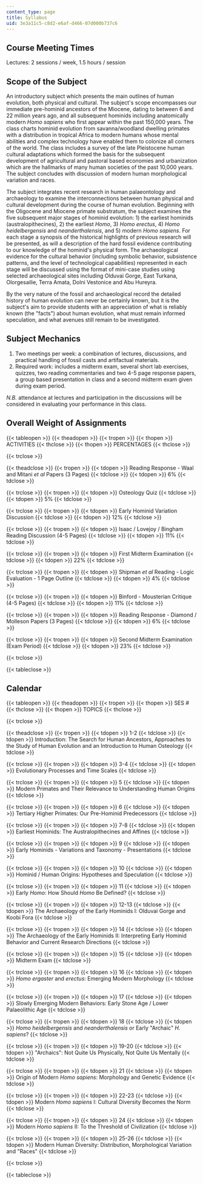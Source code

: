 ```yaml
---
content_type: page
title: Syllabus
uid: 3e3a11c5-c8d2-e6af-d466-07d000b737c6
---
```


Course Meeting Times
--------------------

Lectures: 2 sessions / week, 1.5 hours / session

Scope of the Subject
--------------------

An introductory subject which presents the main outlines of human evolution, both physical and cultural. The subject's scope encompasses our immediate pre-hominid ancestors of the Miocene, dating to between 6 and 22 million years ago, and all subsequent hominids including anatomically modern _Homo sapiens_ who first appear within the past 150,000 years. The class charts hominid evolution from savanna/woodland dwelling primates with a distribution in tropical Africa to modern humans whose mental abilities and complex technology have enabled them to colonize all corners of the world. The class includes a survey of the late Pleistocene human cultural adaptations which formed the basis for the subsequent development of agricultural and pastoral based economies and urbanization which are the hallmarks of many human societies of the past 10,000 years. The subject concludes with discussion of modern human morphological variation and races.

The subject integrates recent research in human palaeontology and archaeology to examine the interconnections between human physical and cultural development during the course of human evolution. Beginning with the Oligocene and Miocene primate substratum, the subject examines the five subsequent major stages of hominid evolution: 1) the earliest hominids (australopithecines), 2) the earliest _Homo_, 3) _Homo erectus_, 4) _Homo heidelbergensis_ and _neanderthalensis_, and 5) modern _Homo sapiens_. For each stage a synopsis of the historical highlights of previous research will be presented, as will a description of the hard fossil evidence contributing to our knowledge of the hominid's physical form. The archaeological evidence for the cultural behavior (including symbolic behavior, subsistence patterns, and the level of technological capabilities) represented in each stage will be discussed using the format of mini-case studies using selected archaeological sites including Olduvai Gorge, East Turkana, Olorgesailie, Terra Amata, Dolni Vestonice and Abu Hureyra.

By the very nature of the fossil and archaeological record the detailed history of human evolution can never be certainly known, but it is the subject's aim to provide students with an appreciation of what is reliably known (the "facts") about human evolution, what must remain informed speculation, and what avenues still remain to be investigated.

Subject Mechanics
-----------------

1.  Two meetings per week: a combination of lectures, discussions, and practical handling of fossil casts and artifactual materials.
2.  Required work: includes a midterm exam, several short lab exercises, quizzes, two reading commentaries and two 4-5 page response papers, a group based presentation in class and a second midterm exam given during exam period.

_N.B._ attendance at lectures and participation in the discussions will be considered in evaluating your performance in this class.

Overall Weight of Assignments
-----------------------------

{{< tableopen >}}
{{< theadopen >}}
{{< tropen >}}
{{< thopen >}}
ACTIVITIES
{{< thclose >}}
{{< thopen >}}
PERCENTAGES
{{< thclose >}}

{{< trclose >}}

{{< theadclose >}}
{{< tropen >}}
{{< tdopen >}}
Reading Response - Waal and Mitani _et al_ Papers (3 Pages)
{{< tdclose >}}
{{< tdopen >}}
6%
{{< tdclose >}}

{{< trclose >}}
{{< tropen >}}
{{< tdopen >}}
Osteology Quiz
{{< tdclose >}}
{{< tdopen >}}
5%
{{< tdclose >}}

{{< trclose >}}
{{< tropen >}}
{{< tdopen >}}
Early Hominid Variation Discussion
{{< tdclose >}}
{{< tdopen >}}
12%
{{< tdclose >}}

{{< trclose >}}
{{< tropen >}}
{{< tdopen >}}
Isaac / Lovejoy / Bingham Reading Discussion (4-5 Pages)
{{< tdclose >}}
{{< tdopen >}}
11%
{{< tdclose >}}

{{< trclose >}}
{{< tropen >}}
{{< tdopen >}}
First Midterm Examination
{{< tdclose >}}
{{< tdopen >}}
22%
{{< tdclose >}}

{{< trclose >}}
{{< tropen >}}
{{< tdopen >}}
Shipman _et al_ Reading - Logic Evaluation - 1 Page Outline
{{< tdclose >}}
{{< tdopen >}}
4%
{{< tdclose >}}

{{< trclose >}}
{{< tropen >}}
{{< tdopen >}}
Binford - Mousterian Critique (4-5 Pages)
{{< tdclose >}}
{{< tdopen >}}
11%
{{< tdclose >}}

{{< trclose >}}
{{< tropen >}}
{{< tdopen >}}
Reading Response - Diamond / Molleson Papers (3 Pages)
{{< tdclose >}}
{{< tdopen >}}
6%
{{< tdclose >}}

{{< trclose >}}
{{< tropen >}}
{{< tdopen >}}
Second Midterm Examination (Exam Period)
{{< tdclose >}}
{{< tdopen >}}
23%
{{< tdclose >}}

{{< trclose >}}

{{< tableclose >}}

Calendar
--------

{{< tableopen >}}
{{< theadopen >}}
{{< tropen >}}
{{< thopen >}}
SES #
{{< thclose >}}
{{< thopen >}}
TOPICS
{{< thclose >}}

{{< trclose >}}

{{< theadclose >}}
{{< tropen >}}
{{< tdopen >}}
1-2
{{< tdclose >}}
{{< tdopen >}}
Introduction: The Search for Human Ancestors, Approaches to the Study of Human Evolution and an Introduction to Human Osteology
{{< tdclose >}}

{{< trclose >}}
{{< tropen >}}
{{< tdopen >}}
3-4
{{< tdclose >}}
{{< tdopen >}}
Evolutionary Processes and Time Scales
{{< tdclose >}}

{{< trclose >}}
{{< tropen >}}
{{< tdopen >}}
5
{{< tdclose >}}
{{< tdopen >}}
Modern Primates and Their Relevance to Understanding Human Origins
{{< tdclose >}}

{{< trclose >}}
{{< tropen >}}
{{< tdopen >}}
6
{{< tdclose >}}
{{< tdopen >}}
Tertiary Higher Primates: Our Pre-Hominid Predecessors
{{< tdclose >}}

{{< trclose >}}
{{< tropen >}}
{{< tdopen >}}
7-8
{{< tdclose >}}
{{< tdopen >}}
Earliest Hominids: The Australopithecines and Affines
{{< tdclose >}}

{{< trclose >}}
{{< tropen >}}
{{< tdopen >}}
9
{{< tdclose >}}
{{< tdopen >}}
Early Hominids - Variations and Taxonomy - Presentations
{{< tdclose >}}

{{< trclose >}}
{{< tropen >}}
{{< tdopen >}}
10
{{< tdclose >}}
{{< tdopen >}}
Hominid / Human Origins: Hypotheses and Speculation
{{< tdclose >}}

{{< trclose >}}
{{< tropen >}}
{{< tdopen >}}
11
{{< tdclose >}}
{{< tdopen >}}
Early _Homo_: How Should _Homo_ Be Defined?
{{< tdclose >}}

{{< trclose >}}
{{< tropen >}}
{{< tdopen >}}
12-13
{{< tdclose >}}
{{< tdopen >}}
The Archaeology of the Early Hominids I: Olduvai Gorge and Koobi Fora
{{< tdclose >}}

{{< trclose >}}
{{< tropen >}}
{{< tdopen >}}
14
{{< tdclose >}}
{{< tdopen >}}
The Archaeology of the Early Hominids II: Interpreting Early Hominid Behavior and Current Research Directions
{{< tdclose >}}

{{< trclose >}}
{{< tropen >}}
{{< tdopen >}}
15
{{< tdclose >}}
{{< tdopen >}}
Midterm Exam
{{< tdclose >}}

{{< trclose >}}
{{< tropen >}}
{{< tdopen >}}
16
{{< tdclose >}}
{{< tdopen >}}
_Homo ergaster_ and _erectus_: Emerging Modern Morphology
{{< tdclose >}}

{{< trclose >}}
{{< tropen >}}
{{< tdopen >}}
17
{{< tdclose >}}
{{< tdopen >}}
Slowly Emerging Modern Behaviors: Early Stone Age / Lower Palaeolithic Age
{{< tdclose >}}

{{< trclose >}}
{{< tropen >}}
{{< tdopen >}}
18
{{< tdclose >}}
{{< tdopen >}}
_Homo heidelbergensis_ and _neanderthalensis_ or Early "Archaic" _H. sapiens_?
{{< tdclose >}}

{{< trclose >}}
{{< tropen >}}
{{< tdopen >}}
19-20
{{< tdclose >}}
{{< tdopen >}}
"Archaics": Not Quite Us Physically, Not Quite Us Mentally
{{< tdclose >}}

{{< trclose >}}
{{< tropen >}}
{{< tdopen >}}
21
{{< tdclose >}}
{{< tdopen >}}
Origin of Modern _Homo sapiens_: Morphology and Genetic Evidence
{{< tdclose >}}

{{< trclose >}}
{{< tropen >}}
{{< tdopen >}}
22-23
{{< tdclose >}}
{{< tdopen >}}
Modern _Homo sapiens_ I: Cultural Diversity Becomes the Norm
{{< tdclose >}}

{{< trclose >}}
{{< tropen >}}
{{< tdopen >}}
24
{{< tdclose >}}
{{< tdopen >}}
Modern _Homo sapiens_ II: To the Threshold of Civilization
{{< tdclose >}}

{{< trclose >}}
{{< tropen >}}
{{< tdopen >}}
25-26
{{< tdclose >}}
{{< tdopen >}}
Modern Human Diversity: Distribution, Morphological Variation and "Races"
{{< tdclose >}}

{{< trclose >}}

{{< tableclose >}}